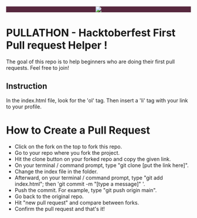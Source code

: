 
<p align="center" style="background-color: #57283e;"><img src="https://github.com/CodeMacrocosm/Devathon/blob/main/images/hacktoberfest21.svg"></p>

# PULLATHON - Hacktoberfest First Pull request Helper !
The goal of this repo is to help beginners who are doing their first pull requests. Feel free to join!


## Instruction
In the index.html file, look for the 'ol' tag. Then insert a 'li' tag with your link to your profile.


# How to Create a Pull Request


  - Click on the fork on the top to fork this repo.
  - Go to your repo where you fork the project.
  - Hit the clone button on your forked repo and copy the given link.
  - On your terminal / command prompt, type "git clone [put the link here]".
  - Change the index file in the folder.
  - Afterward, on your terminal / command prompt, type "git add index.html"; then 'git commit -m "[type a message]" '.
  - Push the commit. For example, type "git push origin main".
  - Go back to the original repo.
  - Hit "new pull request" and compare between forks.
  - Confirm the pull request and that's it!



